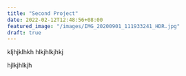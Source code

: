 ```yaml
---
title: "Second Project"
date: 2022-02-12T12:48:56+08:00
featured_image: "/images/IMG_20200901_111933241_HDR.jpg"
draft: true
---
```


kljhjklhkh
hlkjhlkjhkj

hjlkjhlkjh
